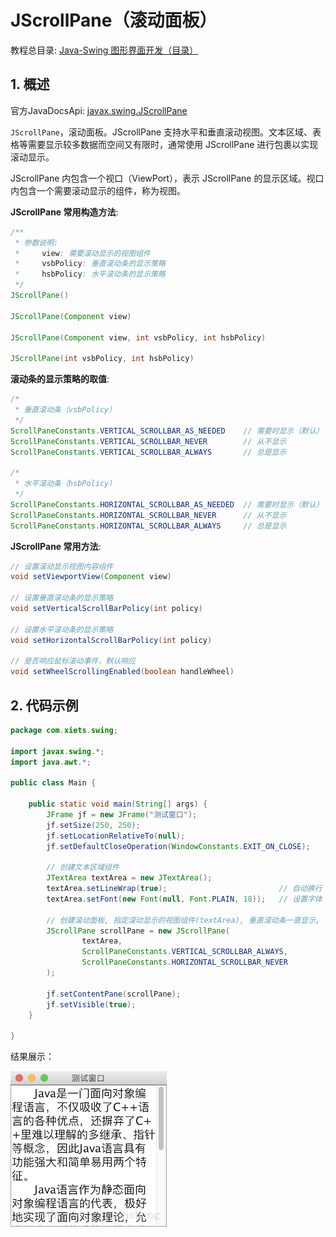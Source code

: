 # JScrollPane（滚动面板）

教程总目录: [Java-Swing 图形界面开发（目录）](../README.md)

## 1. 概述

官方JavaDocsApi: [javax.swing.JScrollPane](https://docs.oracle.com/javase/8/docs/api/javax/swing/JScrollPane.html)

`JScrollPane`，滚动面板。JScrollPane 支持水平和垂直滚动视图。文本区域、表格等需要显示较多数据而空间又有限时，通常使用 JScrollPane 进行包裹以实现滚动显示。

JScrollPane 内包含一个视口（ViewPort），表示 JScrollPane 的显示区域。视口内包含一个需要滚动显示的组件，称为视图。

**JScrollPane 常用构造方法**:

```java
/**
 * 参数说明:
 *     view: 需要滚动显示的视图组件
 *     vsbPolicy: 垂直滚动条的显示策略
 *     hsbPolicy: 水平滚动条的显示策略
 */
JScrollPane()

JScrollPane(Component view)

JScrollPane(Component view, int vsbPolicy, int hsbPolicy)

JScrollPane(int vsbPolicy, int hsbPolicy)
```

**滚动条的显示策略的取值**:

```java
/*
 * 垂直滚动条（vsbPolicy）
 */
ScrollPaneConstants.VERTICAL_SCROLLBAR_AS_NEEDED    // 需要时显示（默认）
ScrollPaneConstants.VERTICAL_SCROLLBAR_NEVER        // 从不显示
ScrollPaneConstants.VERTICAL_SCROLLBAR_ALWAYS       // 总是显示

/*
 * 水平滚动条（hsbPolicy）
 */
ScrollPaneConstants.HORIZONTAL_SCROLLBAR_AS_NEEDED  // 需要时显示（默认）
ScrollPaneConstants.HORIZONTAL_SCROLLBAR_NEVER      // 从不显示
ScrollPaneConstants.HORIZONTAL_SCROLLBAR_ALWAYS     // 总是显示
```

**JScrollPane 常用方法**:

```java
// 设置滚动显示视图内容组件
void setViewportView(Component view)

// 设置垂直滚动条的显示策略
void setVerticalScrollBarPolicy(int policy)

// 设置水平滚动条的显示策略
void setHorizontalScrollBarPolicy(int policy)

// 是否响应鼠标滚动事件，默认响应
void setWheelScrollingEnabled(boolean handleWheel)
```

## 2. 代码示例

```java
package com.xiets.swing;

import javax.swing.*;
import java.awt.*;

public class Main {

    public static void main(String[] args) {
        JFrame jf = new JFrame("测试窗口");
        jf.setSize(250, 250);
        jf.setLocationRelativeTo(null);
        jf.setDefaultCloseOperation(WindowConstants.EXIT_ON_CLOSE);

        // 创建文本区域组件
        JTextArea textArea = new JTextArea();
        textArea.setLineWrap(true);                         // 自动换行
        textArea.setFont(new Font(null, Font.PLAIN, 18));   // 设置字体

        // 创建滚动面板, 指定滚动显示的视图组件(textArea), 垂直滚动条一直显示, 水平滚动条从不显示
        JScrollPane scrollPane = new JScrollPane(
                textArea,
                ScrollPaneConstants.VERTICAL_SCROLLBAR_ALWAYS,
                ScrollPaneConstants.HORIZONTAL_SCROLLBAR_NEVER
        );

        jf.setContentPane(scrollPane);
        jf.setVisible(true);
    }

}
```

结果展示：

![java-swing4_2](../images/java-swing4_2.png)
